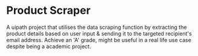 # Product Scraper

A uipath project that utilises the data scraping function by extracting the product details based on user input & sending it to the targeted recipient's email address. Achieve an 'A' grade, might be useful in a real life use case despite being a academic project. 
